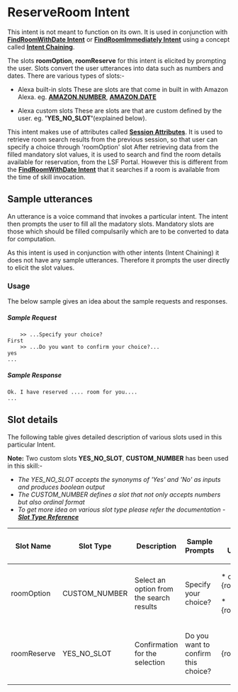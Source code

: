 # ReserveRoom Intent

This intent is not meant to function on its own. It is used in conjunction with [**FindRoomWithDate Intent**](./docs/room_search_date.md) or [**FindRoomImmediately Intent**](./docs/room_search_immediately.md) using a concept called [**Intent Chaining**](https://developer.amazon.com/en-US/blogs/alexa/alexa-skills-kit/2019/03/intent-chaining-for-alexa-skill). 

The slots **roomOption**, **roomReserve** for this intent is elicited by prompting the user. Slots convert the user utterances into data such as numbers and dates. There are various types of slots:-

* Alexa built-in slots
These are slots are that come in built in with Amazon Alexa. eg. [**AMAZON.NUMBER**](https://developer.amazon.com/en-US/docs/alexa/custom-skills/slot-type-reference.html#number), [**AMAZON.DATE**](https://developer.amazon.com/en-US/docs/alexa/custom-skills/slot-type-reference.html#date)

* Alexa custom slots
These are slots are that are custom defined by the user. eg. **'YES_NO_SLOT'**(explained below).

This intent makes use of attributes called [**Session Attributes**](https://developer.amazon.com/en-US/docs/alexa/custom-skills/manage-skill-session-and-session-attributes.html). It is used to retrieve room search results from the previous session, so that user can specify a choice through 'roomOption' slot After retrieving data from the filled mandatory slot values, it is used to search and find the room details available for reservation, from the LSF Portal. However this is different from the [**FindRoomWithDate Intent**](./docs/room_search_date.md) that it searches if a room is available from the time of skill invocation.

## Sample utterances
An utterance is a voice command that invokes a particular intent. The intent then prompts the user to fill all the madatory slots. Mandatory slots are those which should be filled compulsarily which are to be converted to data for computation. 

As this intent is used in conjunction with other intents (Intent Chaining) it does not have any sample utterances. Therefore it prompts the user directly to elicit the slot values.

### Usage

The below sample gives an idea about the sample requests and responses.

##### Sample Request

```text
	>> ...Specify your choice?
First
	>> ...Do you want to confirm your choice?...
yes   
...
```

##### Sample Response

```text
Ok. I have reserved .... room for you....
...
```

## Slot details
The following table gives detailed description of various slots used in this particular Intent.

**Note:** Two custom slots **YES_NO_SLOT**, **CUSTOM_NUMBER** has been used in this skill:-
* *The YES_NO_SLOT accepts the synonyms of 'Yes' and 'No' as inputs and produces boolean output*
* *The CUSTOM_NUMBER defines a slot that not only accepts numbers but also ordinal format*
* *To get more idea on various slot type please refer the documentation - [**Slot Type Reference**](https://developer.amazon.com/en-US/docs/alexa/custom-skills/slot-type-reference.html)*

<div class="table-wrap">
	<table class="wrapped confluenceTable tablesorter tablesorter-default stickyTableHeaders" role="grid">
		<colgroup><col><col><col><col></colgroup>
			<thead class="tableFloatingHeader">
				<tr role="row" class="tablesorter-headerRow">
					<th align="center" class="cTh tablesorter-header sortableHeader tablesorter-headerUnSorted" data-column="0" tabindex="0" scope="col" role="columnheader" aria-disabled="false" unselectable="on" aria-sort="none" aria-label="Name: No sort applied, activate to apply an ascending sort"><div class="tablesorter-header-inner"><p>Slot Name</p></div></th>
					<th align="center" class="cTh tablesorter-header sortableHeader tablesorter-headerUnSorted" data-column="1" tabindex="0" scope="col" role="columnheader" aria-disabled="false" unselectable="on" aria-sort="none" aria-label="Address: No sort applied, activate to apply an ascending sort"><div class="tablesorter-header-inner"><p>Slot Type</p></div></th>
					<th align="center" class="cTh tablesorter-header sortableHeader tablesorter-headerUnSorted" data-column="2" tabindex="0" scope="col" role="columnheader" aria-disabled="false" unselectable="on" aria-sort="none" aria-label="Input: No sort applied, activate to apply an ascending sort"><div class="tablesorter-header-inner"><p>Description</p></div></th>
					<th align="center" class="cTh tablesorter-header sortableHeader tablesorter-headerUnSorted" data-column="3" tabindex="0" scope="col" role="columnheader" aria-disabled="false" unselectable="on" aria-sort="none" aria-label="Output: No sort applied, activate to apply an ascending sort"><div class="tablesorter-header-inner"><p>Sample Prompts</p></div></th>
					<th align="center" class="cTh tablesorter-header sortableHeader tablesorter-headerUnSorted" data-column="3" tabindex="0" scope="col" role="columnheader" aria-disabled="false" unselectable="on" aria-sort="none" aria-label="Output: No sort applied, activate to apply an ascending sort"><div class="tablesorter-header-inner"><p>Sample Utterances</p></div></th>
				</tr>
			</thead>
			<tbody aria-live="polite" aria-relevant="all">
				<tr role="row">
					<td class="cTd"><p>roomOption</p></td>
					<td class="cTd"><p>CUSTOM_NUMBER</p>
					<td class="cTd"><p>Select an option from the search results</p>
					<td class="cTd"><p>Specify your choice?</p>
					<td class="cTd"><p>* option {roomOption}</p>
									<p>* {roomOption}</p></td>
				</tr>
				<tr role="row">
					<td class="cTd"><p>roomReserve</p></td>
					<td class="cTd"><p>YES_NO_SLOT</p></td>
					<td class="cTd"><p>Confirmation for the selection</p></td>
					<td class="cTd"><p>Do you want to confirm this choice?</p></td>
					<td class="cTd"><p>{roomReserve}</p></td>
				</tr>		
			</tbody>
		</table>
	</div>


